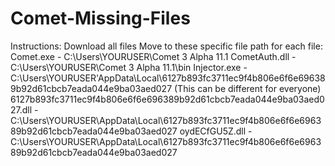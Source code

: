 # Comet-Missing-Files
Instructions:
Download all files
Move to these specific file path for each file:
Comet.exe - C:\Users\YOURUSER\Comet 3 Alpha 11.1
CometAuth.dll - C:\Users\YOURUSER\Comet 3 Alpha 11.1\bin
Injector.exe - C:\Users\YOURUSER'AppData\Local\6127b893fc3711ec9f4b806e6f6e696389b92d61cbcb7eada044e9ba03aed027 (This can be different for everyone)
6127b893fc3711ec9f4b806e6f6e696389b92d61cbcb7eada044e9ba03aed027.dll - C:\Users\YOURUSER\AppData\Local\6127b893fc3711ec9f4b806e6f6e696389b92d61cbcb7eada044e9ba03aed027
oydECfGU5Z.dll - C:\Users\YOURUSER\AppData\Local\6127b893fc3711ec9f4b806e6f6e696389b92d61cbcb7eada044e9ba03aed027
